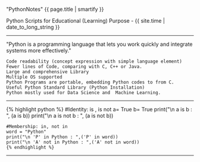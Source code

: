 "PythonNotes" {{ page.title | smartify }}

Python Scripts for Educational (Learning) Purpose - {{ site.time | date_to_long_string }}
<hr/>
"Python is a programming language that lets you work quickly and integrate systems more effectively."

    Code readability (concept expression with simple language element)
    Fewer lines of Code, comparing with C, C++ or Java.
    Large and comprehensive Library
    Multiple OS supported
    Python Programs are portable, embedding Python codes to from C.
    Useful Python Standard Library (Python Installation)
    Python mostly used for Data Science and  Machine Learning.
    
<hr/>
{% highlight python %}
    #Identity: is , is not
    a= True
    b= True
    print("\n a is b : ", (a is b))
    print("\n a is not b : ", (a is not b))
    
    #Membership: in, not in
    word = "Python"
    print("\n 'P' in Python : ",('P' in word))
    print("\n 'A' not in Python : ",('A' not in word))
    {% endhighlight %}
<hr/>
